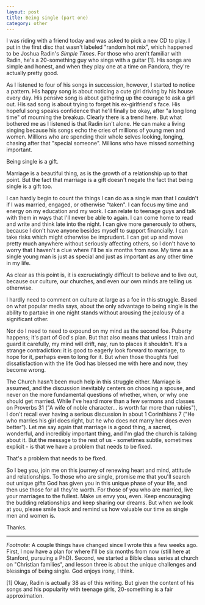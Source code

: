 ```yaml
---
layout: post
title: Being single (part one)
category: other
---
```


I was riding with a friend today and was asked to pick a new CD to play.  I put in the first disc that wasn't labeled "random hot mix", which happened to be Joshua Radin's *Simple Times*.  For those who aren't familiar with Radin, he's a 20-something guy who sings with a guitar \[1\].  His songs are simple and honest, and when they play one at a time on Pandora, they're actually pretty good.
 
As I listened to four of his songs in succession, however, I started to notice a pattern.  His happy song is about noticing a cute girl driving by his house every day.  His pensive song is about gathering up the courage to ask a girl out.  His sad song is about trying to forget his ex-girlfriend's face.  His hopeful song speaks confidence that he'll finally be okay, after "a long long time" of mourning the breakup.  Clearly there is a trend here. But what bothered me as I listened is that Radin isn't alone.  He can make a living singing because his songs echo the cries of millions of young men and women.  Millions who are spending their whole selves looking, longing, chasing after that "special someone".  Millions who have missed something important.

Being single is a gift.

Marriage is a beautiful thing, as is the growth of a relationship up to that point.  But the fact that marriage is a gift doesn't negate the fact that being single is a gift too.

I can hardly begin to count the things I can do as a single man that I couldn't if I was married, engaged, or otherwise "taken".  I can focus my time and energy on my education and my work.  I can relate to teenage guys and talk with them in ways that I'll never be able to again.  I can come home to read and write and think late into the night.  I can give more generously to others, because I don't have anyone besides myself to support financially.  I can take risks which might otherwise be imprudent.  I can get up and move pretty much anywhere without seriously affecting others, so I don't have to worry that I haven't a clue where I'll be six months from now.  My time as a single young man is just as special and just as important as any other time in my life.  

As clear as this point is, it is excruciatingly difficult to believe and to live out, because our culture, our churches, and even our own minds are telling us otherwise.

I hardly need to comment on culture at large as a foe in this struggle.  Based on what popular media says, about the only advantage to being single is the ability to partake in one night stands without arousing the jealousy of a significant other.

Nor do I need to need to expound on my mind as the second foe. Puberty happens; it's part of God's plan.  But that also means that unless I train and guard it carefully, my mind will drift, nay, run to places it shouldn't.  It's a strange contradiction: it is good to eagerly look forward to marriage, to hope for it, perhaps even to long for it.  But when those thoughts fuel dissatisfaction with the life God has blessed me with here and now, they become wrong.  

The Church hasn't been much help in this struggle either.  Marriage is assumed, and the discussion inevitably centers on choosing a spouse, and never on the more fundamental questions of whether, when, or why one should get married.  While I've heard more than a few sermons and classes on Proverbs 31 ("A wife of noble character... is worth far more than rubies"), I don't recall ever having a serious discussion in about 1 Corinthians 7 ("He who marries his girl does right, but he who does not marry her does even better").  Let me say again that marriage is a good thing, a sacred, wonderful, and incredibly important thing, and I'm glad the church is talking about it.  But the message to the rest of us - sometimes subtle, sometimes explicit - is that we have a problem that needs to be fixed.

That's a problem that needs to be fixed.

So I beg you, join me on this journey of renewing heart and mind, attitude and relationships.  To those who are single, promise me that you'll search out unique gifts God has given you in this unique phase of your life, and then use those for all they're worth.  For those of you who are married, live your marriages to the fullest.  Make us envy you, even.  Keep encouraging the budding relationships and keep sharing our dreams.  But when we look at you, please smile back and remind us how valuable our time as single men and women is. 

Thanks.

---

*Footnote:* A couple things have changed since I wrote this a few weeks ago.  First, I now have a plan for where I'll be six months from now (still here at Stanford, pursuing a PhD).  Second, we started a Bible class series at church on "Christian families", and lesson three is about the unique challenges and blessings of being single.  God enjoys irony, I think.

\[1\] Okay, Radin is actually 38 as of this writing.  But given the content of his songs and his popularity with teenage girls, 20-something is a fair approximation.

